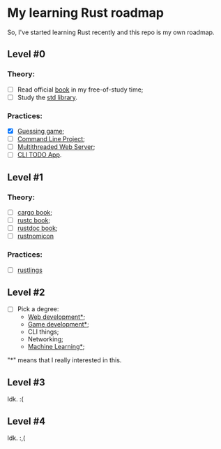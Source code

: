 
# My learning Rust roadmap

So, I've started learning Rust recently and this repo is my own roadmap.

## Level #0

### Theory:
- [ ] Read official [book](https://doc.rust-lang.org/book/) in my free-of-study time;
- [ ] Study the [std library](https://doc.rust-lang.org/std/index.html).

### Practices:
- [x] [Guessing game](https://doc.rust-lang.org/book/ch02-00-guessing-game-tutorial.html);
- [ ] [Command Line Project](https://doc.rust-lang.org/book/ch12-00-an-io-project.html);
- [ ] [Multithreaded Web Server](https://doc.rust-lang.org/book/ch20-00-final-project-a-web-server.html);
- [ ] [CLI TODO App](https://www.freecodecamp.org/news/how-to-build-a-to-do-app-with-rust/).
## Level #1

### Theory:
- [ ] [cargo book](https://doc.rust-lang.org/cargo/index.html);
- [ ] [rustc book](https://doc.rust-lang.org/rustc/index.html);
- [ ] [rustdoc book](https://doc.rust-lang.org/rustdoc/index.html);
- [ ] [rustnomicon](https://doc.rust-lang.org/nomicon/index.html)

### Practices:
- [ ] [rustlings](https://github.com/rust-lang/rustlings/)
## Level #2
- [ ] Pick a degree:
    - [Web development*](https://www.arewewebyet.org/);
    - [Game development*](https://arewegameyet.rs/);
    - CLI things;
    - Networking;
    - [Machine Learning*](https://www.arewelearningyet.com/);

"*" means that I really interested in this.
## Level #3
Idk. :(
## Level #4
Idk. :,(